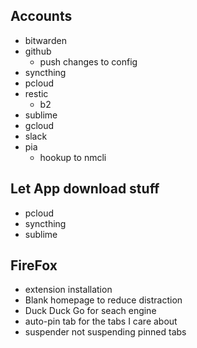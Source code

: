 ## Accounts
  - bitwarden
  - github
    - push changes to config
  - syncthing
  - pcloud
  - restic
    - b2
  - sublime
  - gcloud
  - slack
  - pia
    - hookup to nmcli

## Let App download stuff
  - pcloud
  - syncthing
  - sublime

## FireFox
-  extension installation
-  Blank homepage to reduce distraction
-  Duck Duck Go for  seach engine
-  auto-pin tab for the tabs I care about
-  suspender not suspending pinned tabs
